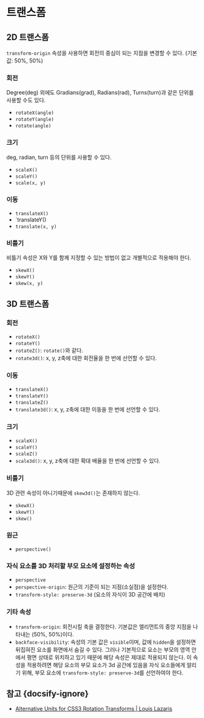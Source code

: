 # 트랜스폼

## 2D 트랜스폼

`transform-origin` 속성을 사용하면 회전의 중심이 되는 지점을 변경할 수 있다. (기본값: 50%, 50%)

### 회전

Degree(deg) 외에도 Gradians(grad), Radians(rad), Turns(turn)과 같은 단위를 사용할 수도 있다.

* `rotateX(angle)`
* `rotateY(angle)`
* `rotate(angle)`

### 크기

deg, radian, turn 등의 단위를 사용할 수 있다.

* `scaleX()`
* `scaleY()`
* `scale(x, y)`

### 이동

* `translateX()`
* `translateY()
* `translate(x, y)`

### 비틀기

비틀기 속성은 X와 Y를 함께 지정할 수 있는 방법이 없고 개별적으로 적용해야 한다.

* `skewX()`
* `skewY()`
* `skew(x, y)`

## 3D 트랜스폼

### 회전

* `rotateX()`
* `rotateY()`
* `rotateZ()`: `rotate()`와 같다.
* `rotate3d()`: x, y, z축에 대한 회전율을 한 번에 선언할 수 있다.

### 이동

* `translateX()`
* `translateY()`
* `translateZ()`
* `translate3d()`: x, y, z축에 대한 이동을 한 번에 선언할 수 있다.

### 크기

* `scaleX()`
* `scaleY()`
* `scaleZ()`
* `scale3d()`: x, y, z축에 대한 확대 배율을 한 번에 선언할 수 있다.

### 비틀기

3D 관련 속성이 아니기때문에 `skew3d()`는 존재하지 않는다.

* `skewX()`
* `skewY()`
* `skew()`

### 원근

* `perspective()`

### 자식 요소를 3D 처리할 부모 요소에 설정하는 속성

* `perspective`
* `perspective-origin`: 원근의 기준이 되는 지점(소실점)을 설정한다.
* `transform-style: preserve-3d` (요소의 자식이 3D 공간에 배치)

### 기타 속성

* `transform-origin`: 회전시킬 축을 결정한다. 기본값은 엘리먼트의 중앙 지점을 나타내는 (50%, 50%)이다.
* `backface-visibility`: 속성의 기본 값은 `visible`이며, 값에 `hidden`을 설정하면 뒤집혀진 요소를 화면에서 숨길 수 있다. 그러나 기본적으로 요소는 부모의 영역 안에서 평면 상태로 위치하고 있기 때문에 해당 속성은 제대로 적용되지 않는다. 이 속성을 적용하려면 해당 요소의 부모 요소가 3d 공간에 있음을 자식 요소들에게 알리기 위해, 부모 요소에 `transform-style: preserve-3d`를 선언하여야 한다.

## 참고 {docsify-ignore}

* [Alternative Units for CSS3 Rotation Transforms | Louis Lazaris](https://www.impressivewebs.com/alternative-units-css3-rotate-transforms/)

